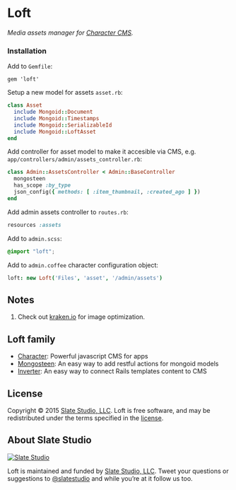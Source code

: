 # Loft

*Media assets manager for [Character CMS](https://github.com/slate-studio/chr).*


### Installation

Add to ```Gemfile```:

    gem 'loft'

Setup a new model for assets ```asset.rb```:

```ruby
class Asset
  include Mongoid::Document
  include Mongoid::Timestamps
  include Mongoid::SerializableId
  include Mongoid::LoftAsset
end
```

Add controller for asset model to make it accesible via CMS, e.g. ```app/controllers/admin/assets_controller.rb```:

```ruby
class Admin::AssetsController < Admin::BaseController
  mongosteen
  has_scope :by_type
  json_config({ methods: [ :item_thumbnail, :created_ago ] })
end
```

Add admin assets controller to ```routes.rb```:

```ruby
resources :assets
```

Add to ```admin.scss```:

```scss
@import "loft";
```

Add to ```admin.coffee``` character configuration object:

```coffee
loft: new Loft('Files', 'asset', '/admin/assets')
```


## Notes

1. Check out [kraken.io](https://github.com/kraken-io/kraken-ruby) for image optimization.

## Loft family

- [Character](https://github.com/slate-studio/chr): Powerful javascript CMS for apps
- [Mongosteen](https://github.com/slate-studio/mongosteen): An easy way to add restful actions for mongoid models
- [Inverter](https://github.com/slate-studio/inverter): An easy way to connect Rails templates content to CMS


## License

Copyright © 2015 [Slate Studio, LLC](http://slatestudio.com). Loft is free software, and may be redistributed under the terms specified in the [license](LICENSE.md).


## About Slate Studio

[![Slate Studio](https://slate-git-images.s3-us-west-1.amazonaws.com/slate.png)](http://slatestudio.com)

Loft is maintained and funded by [Slate Studio, LLC](http://slatestudio.com). Tweet your questions or suggestions to [@slatestudio](https://twitter.com/slatestudio) and while you’re at it follow us too.